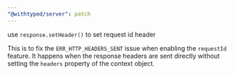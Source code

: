 ```yaml
---
"@withtyped/server": patch
---
```


use `response.setHeader()` to set request id header

This is to fix the `ERR_HTTP_HEADERS_SENT` issue when enabling the `requestId` feature. It happens when the response headers are sent directly without setting the `headers` property of the context object.
